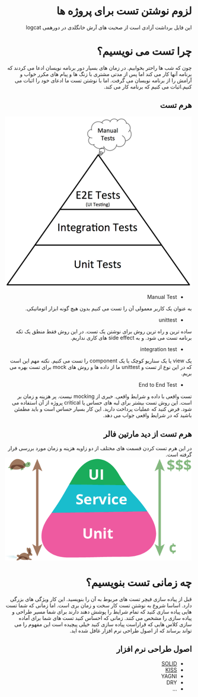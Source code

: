 <div dir="rtl">

# لزوم نوشتن تست برای پروژه ها
این فایل برداشت آزادی است از صحبت های آرش خانگلدی در دورهمی logcat

# چرا تست می نویسیم؟
چون که شب ها راحتر بخوابیم. 
در زمان های بسیار دور برنامه نویسان ادعا می کردند که برنامه آنها کار می کند اما پس از مدتی مشتری با زنگ ها و پیام های مکرر خواب و آرامش را از برنامه نویسان می گرفت. اما با نوشتن تست ما ادعای خود را اثبات می کنیم.اثبات می کنیم که برنامه کار می کند.

## هرم تست
![Test Pyramid](https://github.com/Schabaani/why-need-test/blob/master/typical_pyramid.jpg)
* Manual Test

به عنوان یک کاربر معمولی آن را تست می کنیم بدون هیچ گونه ابزار اتوماتیکی.
* unittest 

ساده ترین و راه ترین روش برای نوشتن یک تست. در این روش فقط منطق یک تکه برنامه تست می شود. و به side effect های کاری نداریم. 

* integration test

یک view یا یک سناریو کوچک یا یک component را تست می کنیم.  نکته مهم این است که در این نوع از تست و unittest ما از داده ها و روش های mock برای تست بهره می بریم.

* End to End Test

تست واقعی با داده و شرایط واقعی. خبری از mocking نیست. پر هزینه و زمان بر است. این روش تست بیشتر برای لبه های حساس یا critical پروژه از آن استفاده می شود.
فرض کنید که عملیات پرداخت دارید. این کار بسیار حساس است و باید مطمئن باشید که در شرایط واقعی جواب می دهد.


## هرم تست از دید مارتین فالر
در این هرم تست کردن قسمت های مختلف از دو زاویه هزینه و زمان مورد بررسی قرار گرفته است.
![Martin Fowler](https://github.com/Schabaani/why-need-test/blob/master/test-pyramid.png)

# چه زمانی تست بنویسیم؟
قبل از پیاده سازی فیچر تست های مربوط به آن را بنویسید. این کار ویژگی های بزرگی دارد. اساسا شروع به نوشتن تست کار سخت و زمان بری است. اما زمانی که شما تست هایی پیاده سازی کنید که تمام شرایط را پوشش دهند دارند برای شما مسیر طراحی و پیاده سازی را مشخص می کنند. زمانی که احساس کنید تست های شما برای آماده سازی کلاس هایی که قراراست پیاده سازی کنید خیلی پیچیده است این مفهوم را می تواند برساند که از اصول طراحی نرم افزار غافل شده اید. 
## اصول طراحی نرم افزار
* [SOLID](https://siderite.blogspot.com/2017/02/solid-principles-plus-dry-yagni-kiss-final.html)
* [KISS](https://itexico.com/blog/bid/99765/software-development-kiss-yagni-dry-3-principles-to-simplify-your-life)
* YAGNI
* DRY
* ...
</div>
